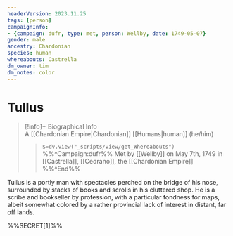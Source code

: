 ```yaml
---
headerVersion: 2023.11.25
tags: [person]
campaignInfo: 
- {campaign: dufr, type: met, person: Wellby, date: 1749-05-07}
gender: male
ancestry: Chardonian
species: human
whereabouts: Castrella
dm_owner: tim
dm_notes: color
---
```

# Tullus
>[!info]+ Biographical Info  
> A [[Chardonian Empire|Chardonian]] [[Humans|human]] (he/him)  
>> `$=dv.view("_scripts/view/get_Whereabouts")`  
>> %%^Campaign:dufr%% Met by [[Wellby]] on May 7th, 1749 in [[Castrella]], [[Cedrano]], the [[Chardonian Empire]] %%^End%%

Tullus is a portly man with spectacles perched on the bridge of his nose, surrounded by stacks of books and scrolls in his cluttered shop. He is a scribe and bookseller by profession, with a particular fondness for maps, albeit somewhat colored by a rather provincial lack of interest in distant, far off lands. 

%%SECRET[1]%%